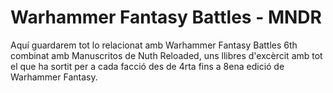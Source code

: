 # Warhammer Fantasy Battles - MNDR

Aquí guardarem tot lo relacionat amb Warhammer Fantasy Battles 6th combinat amb Manuscritos de Nuth Reloaded, uns llibres d'excèrcit amb tot el que ha sortit per a cada facció des de 4rta fins a 8ena edició de Warhammer Fantasy.

